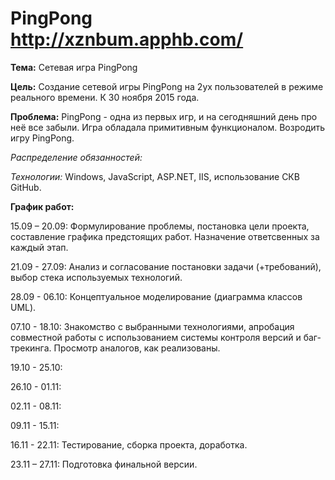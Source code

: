 # PingPong http://xznbum.apphb.com/

**Тема:**  Сетевая игра PingPong

**Цель:** Создание сетевой игры PingPong на 2ух пользователей в режиме реального времени. К 30 ноября 2015 года.

**Проблема:** PingPong - одна из первых игр, и на сегодняшний день про неё все забыли. Игра обладала примитивным функционалом. Возродить игру PingPong. 

*Распределение обязанностей:*


*Технологии:*  Windows, JavaScript, ASP.NET, IIS, использование СКВ GitHub.

**График работ:**

15.09 – 20.09: Формулирование проблемы, постановка цели проекта, составление графика предстоящих работ. Назначение ответсвенных за каждый этап.

21.09 - 27.09: Анализ и согласование постановки задачи (+требований), выбор стека используемых технологий.

28.09 - 06.10: Концептуальное моделирование (диаграмма классов UML).

07.10 - 18.10: Знакомство с выбранными технологиями, апробация совместной работы с использованием системы контроля версий и баг-трекинга. Просмотр аналогов, как реализованы.

19.10 - 25.10:

26.10 - 01.11:

02.11 - 08.11:

09.11 - 15.11: 

16.11 - 22.11: Тестирование, сборка проекта, доработка.

23.11 – 27.11: Подготовка финальной версии.

